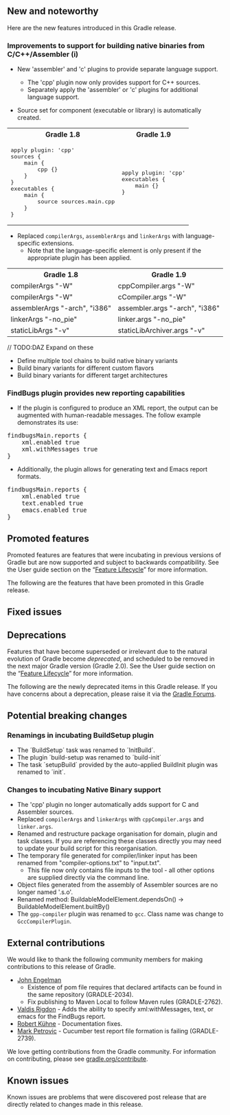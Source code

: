 ## New and noteworthy

Here are the new features introduced in this Gradle release.

### Improvements to support for building native binaries from C/C++/Assembler (i)

<!-- TODO:DAZ Flesh these out -->

* New 'assembler' and 'c' plugins to provide separate language support.
    * The 'cpp' plugin now only provides support for C++ sources.
    * Separately apply the 'assembler' or 'c' plugins for additional language support.

* Source set for component (executable or library) is automatically created.

<table>
    <tr><th>Gradle 1.8</th><th>Gradle 1.9</th></tr>
    <tr>
    <td>
<pre>apply plugin: 'cpp'
sources {
    main {
        cpp {}
    }
}
executables {
    main {
        source sources.main.cpp
    }
}</pre>
    </td>
    <td>
<pre>apply plugin: 'cpp'
executables {
    main {}
}</pre>
    </td>
    </tr>
</table>

* Replaced `compilerArgs`, `assemblerArgs` and `linkerArgs` with language-specific extensions.
    * Note that the language-specific element is only present if the appropriate plugin has been applied.

<table>
    <tr><th>Gradle 1.8</th><th>Gradle 1.9</th></tr>
    <tr>
    <td>compilerArgs "-W"</td>
    <td>cppCompiler.args "-W"</td>
    </tr>
    <tr>
    <td>compilerArgs "-W"</td>
    <td>cCompiler.args "-W"</td>
    </tr>
    <tr>
    <td>assemblerArgs "-arch", "i386"</td>
    <td>assembler.args "-arch", "i386"</td>
    </tr>
    <tr>
    <td>linkerArgs "-no_pie"</td>
    <td>linker.args "-no_pie"</td>
    </tr>
    <tr>
    <td>staticLibArgs "-v"</td>
    <td>staticLibArchiver.args "-v"</td>
    </tr>
</table>

// TODO:DAZ Expand on these
* Define multiple tool chains to build native binary variants
* Build binary variants for different custom flavors
* Build binary variants for different target architectures

### FindBugs plugin provides new reporting capabilities

* If the plugin is configured to produce an XML report, the output can be augmented with human-readable messages. The follow example demonstrates its use:

<pre>
findbugsMain.reports {
    xml.enabled true
    xml.withMessages true
}
</pre>

* Additionally, the plugin allows for generating text and Emacs report formats.

<pre>
findbugsMain.reports {
    xml.enabled true
    text.enabled true
    emacs.enabled true
}
</pre>

## Promoted features

Promoted features are features that were incubating in previous versions of Gradle but are now supported and subject to backwards compatibility.
See the User guide section on the “[Feature Lifecycle](userguide/feature_lifecycle.html)” for more information.

The following are the features that have been promoted in this Gradle release.

<!--
### Example promoted
-->

## Fixed issues

## Deprecations

Features that have become superseded or irrelevant due to the natural evolution of Gradle become *deprecated*, and scheduled to be removed
in the next major Gradle version (Gradle 2.0). See the User guide section on the “[Feature Lifecycle](userguide/feature_lifecycle.html)” for more information.

The following are the newly deprecated items in this Gradle release. If you have concerns about a deprecation, please raise it via the [Gradle Forums](http://forums.gradle.org).

<!--
### Example deprecation
-->

## Potential breaking changes

### Renamings in incubating BuildSetup plugin

* The ´BuildSetup´ task was renamed to ´InitBuild´.
* The plugin ´build-setup was renamed to ´build-init´
* The task ´setupBuild´ provided by the auto-applied BuildInit plugin was renamed to ´init´.

### Changes to incubating Native Binary support

* The 'cpp' plugin no longer automatically adds support for C and Assembler sources.
* Replaced `compilerArgs` and `linkerArgs` with `cppCompiler.args` and `linker.args`.
* Renamed and restructure package organisation for domain, plugin and task classes. If you are referencing
  these classes directly you may need to update your build script for this reorganisation.
* The temporary file generated for compiler/linker input has been renamed from "compiler-options.txt" to "input.txt".
    * This file now only contains file inputs to the tool - all other options are supplied directly via the command line.
* Object files generated from the assembly of Assembler sources are no longer named '<file>.s.o'.
* Renamed method: BuildableModelElement.dependsOn() -> BuildableModelElement.builtBy()
* The `gpp-compiler` plugin was renamed to `gcc`. Class name was change to `GccCompilerPlugin`.


## External contributions

We would like to thank the following community members for making contributions to this release of Gradle.

* [John Engelman](https://github.com/johnrengelman)
    - Existence of pom file requires that declared artifacts can be found in the same repository (GRADLE-2034).
    - Fix publishing to Maven Local to follow Maven rules (GRADLE-2762).
* [Valdis Rigdon](https://github.com/valdisrigdon) - Adds the ability to specify xml:withMessages, text, or emacs for the FindBugs report.
* [Robert Kühne](https://github.com/sponiro) - Documentation fixes.
* [Mark Petrovic](https://github.com/ae6rt) - Cucumber test report file formation is failing (GRADLE-2739).

We love getting contributions from the Gradle community. For information on contributing, please see [gradle.org/contribute](http://gradle.org/contribute).

## Known issues

Known issues are problems that were discovered post release that are directly related to changes made in this release.
